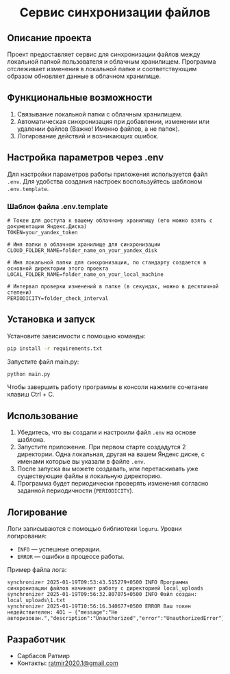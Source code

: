 <div style="text-align: center;">
   <h1 align="center">Сервис синхронизации файлов</h1>
</div>


## Описание проекта
Проект предоставляет сервис для синхронизации файлов между локальной папкой пользователя и облачным хранилищем. Программа отслеживает изменения в локальной папке и соответствующим образом обновляет данные в облачном хранилище.

## Функциональные возможности
1. Связывание локальной папки с облачным хранилищем.
2. Автоматическая синхронизация при добавлении, изменении или удалении файлов (Важно! Именно файлов, а не папок).
3. Логирование действий и возникающих ошибок.

## Настройка параметров через .env
Для настройки параметров работы приложения используется файл `.env`. Для удобства создания настроек воспользуйтесь шаблоном `.env.template`.

### Шаблон файла .env.template
```plaintext
# Токен для доступа к вашему облачному хранилищу (его можно взять с документации Яндекс.Диска)
TOKEN=your_yandex_token

# Имя папки в облачном хранилище для синхронизации
CLOUD_FOLDER_NAME=folder_name_on_your_yandex_disk

# Имя локальной папки для синхронизации, по стандарту создается в основной директории этого проекта
LOCAL_FOLDER_NAME=folder_name_on_your_local_machine

# Интервал проверки изменений в папке (в секундах, можно в десятичной степени)
PERIODICITY=folder_check_interval
```

## Установка и запуск
Установите зависимости с помощью команды:
```bash
pip install -r requirements.txt
```
Запустите файл main.py:
```bash
python main.py
```
Чтобы завершить работу программы в консоли нажмите сочетание клавиш Ctrl + C.

## Использование
1. Убедитесь, что вы создали и настроили файл `.env` на основе шаблона.
2. Запустите приложение. При первом старте создадутся 2 директории. Одна локальная, другая на вашем Яндекс диске, с именами которые вы указали в файле `.env`.
3. После запуска вы можете создавать, или перетаскивать уже существующие файлы в локальную директорию.
4. Программа будет периодически проверять изменения согласно заданной периодичности (`PERIODICITY`).

## Логирование
Логи записываются с помощью библиотеки `loguru`. Уровни логирования:
- `INFO` — успешные операции.
- `ERROR` — ошибки в процессе работы.

Пример файла лога:
```plaintext
synchronizer 2025-01-19T09:53:43.515279+0500 INFO Программа синхронизации файлов начинает работу с директорией local_uploads
synchronizer 2025-01-19T09:56:32.807075+0500 INFO Файл создан: local_uploads\1.txt
synchronizer 2025-01-19T10:56:16.340677+0500 ERROR Ваш токен недействителен: 401 — {"message":"Не авторизован.","description":"Unauthorized","error":"UnauthorizedError"}
```

## Разработчик
- Сарбасов Ратмир
- Контакты: ratmir2020.1@gmail.com
